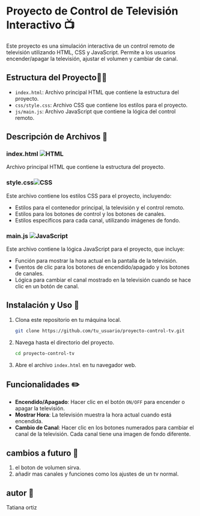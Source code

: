 # Proyecto de Control de Televisión Interactivo 📺

Este proyecto es una simulación interactiva de un control remoto de televisión utilizando HTML, CSS y JavaScript. Permite a los usuarios encender/apagar la televisión, ajustar el volumen y cambiar de canal.

## Estructura del Proyecto👩‍💻

- `index.html`: Archivo principal HTML que contiene la estructura del proyecto.
- `css/style.css`: Archivo CSS que contiene los estilos para el proyecto.
- `js/main.js`: Archivo JavaScript que contiene la lógica del control remoto.

## Descripción de Archivos 🧠

### index.html  ![HTML](https://img.icons8.com/color/48/000000/html-5.png)
Archivo principal HTML que contiene la estructura del proyecto.


### style.css![CSS](https://img.icons8.com/color/48/000000/css3.png)

Este archivo contiene los estilos CSS para el proyecto, incluyendo:
- Estilos para el contenedor principal, la televisión y el control remoto.
- Estilos para los botones de control y los botones de canales.
- Estilos específicos para cada canal, utilizando imágenes de fondo.

### main.js ![JavaScript](https://img.icons8.com/color/48/000000/javascript.png)

Este archivo contiene la lógica JavaScript para el proyecto, que incluye:
- Función para mostrar la hora actual en la pantalla de la televisión.
- Eventos de clic para los botones de encendido/apagado y los botones de canales.
- Lógica para cambiar el canal mostrado en la televisión cuando se hace clic en un botón de canal.

## Instalación y Uso 🚀

1. Clona este repositorio en tu máquina local.
    ```bash
    git clone https://github.com/tu_usuario/proyecto-control-tv.git
    ```
2. Navega hasta el directorio del proyecto.
    ```bash
    cd proyecto-control-tv
    ```
3. Abre el archivo `index.html` en tu navegador web.


## Funcionalidades ✏️

- **Encendido/Apagado**: Hacer clic en el botón `ON/OFF` para encender o apagar la televisión.
- **Mostrar Hora**: La televisión muestra la hora actual cuando está encendida.
- **Cambio de Canal**: Hacer clic en los botones numerados para cambiar el canal de la televisión. Cada canal tiene una imagen de fondo diferente.

## cambios a futuro 💾

1. el boton de volumen sirva.
2. añadir mas  canales y funciones como los ajustes de un tv normal.


## autor 👯
 
Tatiana ortiz 







